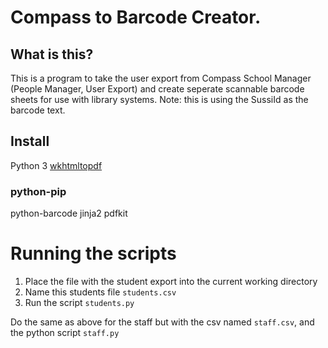 # Compass to Barcode Creator.

## What is this?
This is a program to take the user export from Compass School Manager (People Manager, User Export) and create seperate scannable barcode sheets for use with library systems.
Note: this is using the SussiId as the barcode text.


## Install
Python 3
[wkhtmltopdf](http://wkhtmltopdf.org/)

### python-pip
python-barcode
jinja2
pdfkit

# Running the scripts
1. Place the file with the student export into the current working directory
2. Name this students file `students.csv`
3. Run the script `students.py`

Do the same as above for the staff but with the csv named `staff.csv`, and the python script `staff.py`
